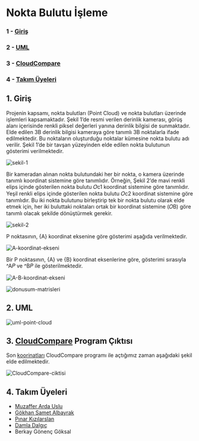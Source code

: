 # Nokta Bulutu İşleme

### 1 - [Giriş](https://github.com/ardasdasdas/point-cloud-processing#1-giri%C5%9F)
### 2 - [UML](https://github.com/ardasdasdas/point-cloud-processing#2-uml)
### 3 - [CloudCompare](https://github.com/ardasdasdas/point-cloud-processing/blob/master/README.md#3-cloudcompare-program-%C3%A7%C4%B1kt%C4%B1s%C4%B1)
### 4 - [Takım Üyeleri](https://github.com/ardasdasdas/point-cloud-processing/blob/master/README.md#4-tak%C4%B1m-%C3%BCyeleri)

## 1. Giriş
Projenin kapsamı, nokta bulutları (Point Cloud) ve nokta bulutları üzerinde işlemleri kapsamaktadır. Şekil 1’de resmi verilen derinlik kamerası, görüş alanı içerisinde renkli piksel değerleri yanına derinlik bilgisi de sunmaktadır. Elde edilen 3B derinlik bilgisi kameraya göre tanımlı 3B noktalarla ifade edilmektedir. Bu noktaların oluşturduğu noktalar kümesine nokta bulutu adı verilir. Şekil 1’de bir tavşan yüzeyinden elde edilen nokta bulutunun gösterimi verilmektedir.

![sekil-1](https://user-images.githubusercontent.com/53192718/88223363-03c70700-cc70-11ea-9e04-2f1e611a42fb.png)

Bir kameradan alınan nokta bulutundaki her bir nokta, o kamera üzerinde tanımlı koordinat sistemine göre tanımlıdır. Örneğin, Şekil 2’de mavi renkli elips içinde gösterilen nokta bulutu 𝑂c1 koordinat sistemine göre tanımlıdır. Yeşil renkli elips içinde gösterilen nokta bulutu 𝑂c2 koordinat sistemine göre tanımlıdır. Bu iki nokta bulutunu birleştirip tek bir nokta bulutu olarak elde etmek için, her iki buluttaki noktaları ortak bir koordinat sistemine (𝑂B) göre tanımlı olacak şekilde dönüştürmek gerekir.

![sekil-2](https://user-images.githubusercontent.com/53192718/88223919-ee061180-cc70-11ea-9cb1-a36a871959b1.png)

P noktasının, {A} koordinat eksenine göre gösterimi aşağıda verilmektedir.

![A-koordinat-ekseni](https://user-images.githubusercontent.com/53192718/88223750-a3849500-cc70-11ea-98ea-4b28d99a0b49.png)

Bir P noktasının, {A} ve {B} koordinat eksenlerine göre, gösterimi sırasıyla ^A𝑃  ve ^B𝑃  ile gösterilmektedir. 

![A-B-koordinat-ekseni](https://user-images.githubusercontent.com/53192718/88223847-ce6ee900-cc70-11ea-9e5d-5dbbcdaa8253.png)

![donusum-matrisleri](https://user-images.githubusercontent.com/53192718/88224132-36253400-cc71-11ea-8e5b-ad2f03bfa9c4.png)

## 2. UML

![uml-point-cloud](https://user-images.githubusercontent.com/53192718/88226271-7c2fc700-cc74-11ea-90e6-e4fc8baad7b4.png)

## 3. [CloudCompare](http://www.cloudcompare.org/) Program Çıktısı
Son [koorinatları](https://github.com/ardasdasdas/point-cloud-processing/blob/master/srcs/lastPoints.txt) CloudCompare programı ile açtığımız zaman aşağıdaki şekil elde edilmektedir.

![CloudCompare-ciktisi](https://user-images.githubusercontent.com/53192718/88227695-a1bdd000-cc76-11ea-9340-5998584e4742.png)

## 4. Takım Üyeleri
* [Muzaffer Arda Uslu](https://github.com/ardasdasdas)
* [Gökhan Samet Albayrak](https://github.com/gokhansamet)
* [Pınar Kızılarslan](https://github.com/pinarkizilarslan)
* [Damla Dalgıç](https://github.com/damladlg)
* Berkay Gönenç Göksal
